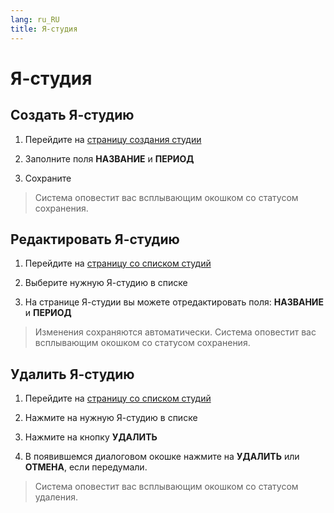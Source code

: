 ```yaml
---
lang: ru_RU
title: Я-студия
---
```


# Я-студия

## Создать Я-студию

1. Перейдите на [страницу создания студии](https://new-school.geekbase.ru/iamstudio/studio/create)

2. Заполните поля **НАЗВАНИЕ** и **ПЕРИОД** 

3. Сохраните

> Система оповестит вас всплывающим окошком со статусом сохранения.

## Редактировать Я-студию

1. Перейдите на [страницу со списком студий](https://new-school.geekbase.ru/iamstudio/studios)

2. Выберите нужную Я-студию в списке

3. На странице Я-студии вы можете отредактировать поля: **НАЗВАНИЕ** и **ПЕРИОД**

> Изменения сохраняются автоматически. Система оповестит вас всплывающим окошком со статусом сохранения.

## Удалить Я-студию

1. Перейдите на [страницу со списком студий](https://new-school.geekbase.ru/iamstudio/studios)

2. Нажмите на нужную Я-студию в списке

3. Нажмите на кнопку **УДАЛИТЬ**

4. В появившемся диалоговом окошке нажмите на **УДАЛИТЬ** или **ОТМЕНА**, если передумали.

> Система оповестит вас всплывающим окошком со статусом удаления.